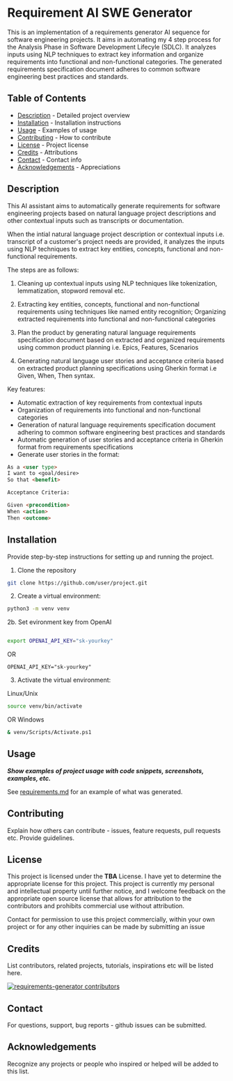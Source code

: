 # Requirement AI SWE Generator

This is an implementation of a requirements generator AI sequence for software engineering projects. It aims in automating my 4 step process for the Analysis Phase in Software Development Lifecyle (SDLC). It analyzes inputs using NLP techniques to extract key information and organize requirements into functional and non-functional categories. The generated requirements specification document adheres to common software engineering best practices and standards.

## Table of Contents

- [Description](#description) - Detailed project overview
- [Installation](#installation) - Installation instructions
- [Usage](#usage) - Examples of usage
- [Contributing](#contributing) - How to contribute
- [License](#license) - Project license
- [Credits](#credits) - Attributions
- [Contact](#contact) - Contact info
- [Acknowledgements](#acknowledgements) - Appreciations

## Description

This AI assistant aims to automatically generate requirements for software engineering projects based on natural language project descriptions and other contextual inputs such as transcripts or documentation.

When the intial natural language project description or contextual inputs i.e. transcript of a customer's project needs are provided, it analyzes the inputs using NLP techniques to extract key entities, concepts, functional and non-functional requirements.

The steps are as follows:

1. Cleaning up contextual inputs using NLP techniques like tokenization, lemmatization, stopword removal etc.

2. Extracting key entities, concepts, functional and non-functional requirements using techniques like named entity recognition; Organizing extracted requirements into functional and non-functional categories

3. Plan the product by generating natural language requirements specification document based on extracted and organized requirements using common product planning i.e. Epics, Features, Scenarios

4. Generating natural language user stories and acceptance criteria based on extracted product planning specifications using Gherkin format i.e Given, When, Then syntax.

Key features:

- Automatic extraction of key requirements from contextual inputs
- Organization of requirements into functional and non-functional categories
- Generation of natural language requirements specification document adhering to common software engineering best practices and standards
- Automatic generation of user stories and acceptance criteria in Gherkin format from requirements specifications
- Generate user stories in the format:

```markdown
As a <user type>
I want to <goal/desire>
So that <benefit>

Acceptance Criteria:

Given <precondition>
When <action>
Then <outcome>
```

## Installation

Provide step-by-step instructions for setting up and running the project.

1. Clone the repository

```bash
git clone https://github.com/user/project.git
```

2. Create a virtual environment:

```bash
python3 -m venv venv
```

2b. Set evironment key from OpenAI

```bash

export OPENAI_API_KEY="sk-yourkey"

```

OR

```env
OPENAI_API_KEY="sk-yourkey"
```


3. Activate the virtual environment:

Linux/Unix

```bash
source venv/bin/activate
```

OR Windows

```bash
& venv/Scripts/Activate.ps1
```

## Usage

**_Show examples of project usage with code snippets, screenshots, examples, etc._**

See [requirements.md](requirements.md) for an example of what was generated.

## Contributing

Explain how others can contribute - issues, feature requests, pull requests etc. Provide guidelines.

## License

This project is licensed under the **TBA** License. I have yet to determine the appropriate license for this project. This project is currently my personal and intellectual property until further notice, and I welcome feedback on the appropriate open source license that allows for attribution to the contributors and prohibits commercial use without attribution.

Contact for permission to use this project commercially, within your own project or for any other inquiries can be made by submitting an issue

## Credits

List contributors, related projects, tutorials, inspirations etc will be listed here.


[![requirements-generator contributors](https://contrib.rocks/image?repo=javaniecampbell/requirements-generator)](https://github.com/javaniecampbell/requirements-generator/graphs/contributors)

## Contact

For questions, support, bug reports - github issues can be submitted.

## Acknowledgements

Recognize any projects or people who inspired or helped will be added to this list.
